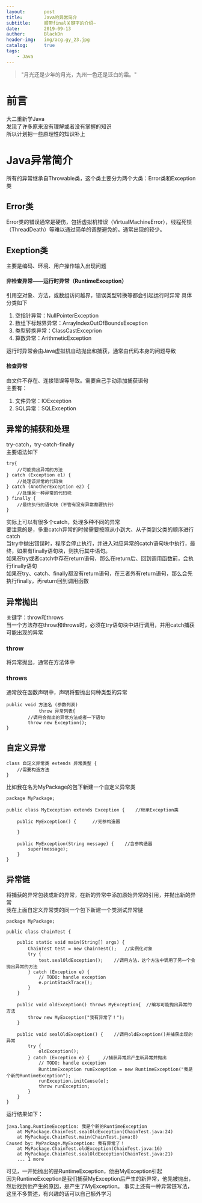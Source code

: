 ```yaml
---
layout:       post
title:        Java的异常简介
subtitle:     顺带final关键字的介绍~
date:         2019-09-13
auther:       BlackDn
header-img:   img/acg.gy_23.jpg
catalog:      true
tags: 
    - Java
---
```


>"月光还是少年的月光，九州一色还是泛白的霜。"

# 前言
大二重新学Java  
发现了许多原来没有理解或者没有掌握的知识  
所以计划把一些原理性的知识补上    

# Java异常简介
所有的异常继承自Throwable类，这个类主要分为两个大类：Error类和Exception类  
## Error类
Error类的错误通常是硬伤，包括虚拟机错误（VirtualMachineError），线程死锁（ThreadDeath）等难以通过简单的调整避免的。通常出现的较少。
## Exeption类
主要是编码、环境、用户操作输入出现问题
#### 非检查异常——运行时异常（RuntimeException）
引用空对象、方法，或数组访问越界，错误类型转换等都会引起运行时异常
具体分类如下  
1. 空指针异常：NullPointerException
2. 数组下标越界异常：ArrayIndexOutOfBoundsException
3. 类型转换异常：ClassCastExceprion
4. 算数异常：ArithmeticException

运行时异常会由Java虚拟机自动抛出和捕获，通常由代码本身的问题导致
#### 检查异常
由文件不存在、连接错误等导致。需要自己手动添加捕获语句  
主要有：
1. 文件异常：IOException
2. SQL异常：SQLException
## 异常的捕获和处理
try-catch，try-catch-finally  
主要语法如下  

```
try{
    //可能抛出异常的方法
} catch (Exception e1) {
    //处理该异常的代码块
} catch (AnotherException e2) {
    //处理另一种异常的代码块
} finally {
    //最终执行的语句块（不管有没有异常都要执行）
}
```
实际上可以有很多个catch，处理多种不同的异常  
要注意的是，多重catch异常的时候需要按照从小到大、从子类到父类的顺序进行catch  
当try中抛出错误时，程序会停止执行，并进入对应异常的catch语句块中执行，最终，如果有finally语句块，则执行其中语句。  
如果在try或者catch中存在return语句，那么在return后、回到调用函数前，会执行finally语句  
如果在try、catch、finally都没有return语句，在三者外有return语句，那么会先执行finally，再return回到调用函数
## 异常抛出
关键字：throw和throws   
当一个方法存在throw和throws时，必须在try语句块中进行调用，并用catch捕获可能出现的异常
### throw
将异常抛出，通常在方法体中
### throws
通常放在函数声明中，声明将要抛出何种类型的异常  

```
public void 方法名 (参数列表) 
            throw 异常列表{
        //调用会抛出的异常方法或者一下语句
        throw new Exception();
}
```
## 自定义异常
```
class 自定义异常类 extends 异常类型 {
    //需要构造方法
}
```
比如我在名为MyPackage的包下新建一个自定义异常类  

```
package MyPackage;

public class MyException extends Exception {	//继承Exception类
	
	public MyException() {		//无参构造器
		
	}
	
	public MyException(String message) {	//含参构造器
		super(message);
	}
}
```
## 异常链
将捕获的异常包装成新的异常，在新的异常中添加原始异常的引用，并抛出新的异常  
我在上面自定义异常类的同一个包下新建一个类测试异常链  

```
package MyPackage;

public class ChainTest {

	public static void main(String[] args) {
		ChainTest test = new ChainTest();	//实例化对象
		try {
			test.sealOldException();	//调用方法，这个方法中调用了另一个会抛出异常的方法
		} catch (Exception e) {
			// TODO: handle exception
			e.printStackTrace();
		}
	}
	
	public void oldException() throws MyException{	//编写可能抛出异常的方法
		throw new MyException("我有异常了！");
	}
	
	public void sealOldException() {	//调用oldException()并捕获出现的异常
		try {
			oldException();
		} catch (Exception e) {		//捕获异常后产生新异常并抛出
			// TODO: handle exception
			RuntimeException runException = new RuntimeException("我是个新的RuntimeException");	
			runException.initCause(e);
			throw runException;
		}
	}
}
```
运行结果如下：

```
java.lang.RuntimeException: 我是个新的RuntimeException
	at MyPackage.ChainTest.sealOldException(ChainTest.java:24)
	at MyPackage.ChainTest.main(ChainTest.java:8)
Caused by: MyPackage.MyException: 我有异常了！
	at MyPackage.ChainTest.oldException(ChainTest.java:16)
	at MyPackage.ChainTest.sealOldException(ChainTest.java:21)
	... 1 more

```
可见，一开始抛出的是RuntimeException，他由MyException引起  
因为RuntimeException是我们捕获MyException后产生的新异常，他先被抛出，然后找到他产生的原因，是产生了MyException。
事实上还有一种异常链写法，这里不多赘述，有兴趣的话可以自己额外学习  

